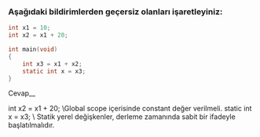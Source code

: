 ### Aşağıdaki bildirimlerden geçersiz olanları işaretleyiniz: 


```C
int x1 = 10;
int x2 = x1 + 20;

int main(void)
{
	int x3 = x1 + x2;
	static int x = x3;
}
```

Cevap__

int x2 = x1 + 20;  \\Global scope içerisinde constant değer verilmeli.
static int x = x3; \\ Statik yerel değişkenler, derleme zamanında sabit bir ifadeyle başlatılmalıdır.
